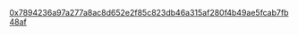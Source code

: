 [0x7894236a97a277a8ac8d652e2f85c823db46a315af280f4b49ae5fcab7fb48af](https://holesky.etherscan.io/tx/0x7894236a97a277a8ac8d652e2f85c823db46a315af280f4b49ae5fcab7fb48af)
